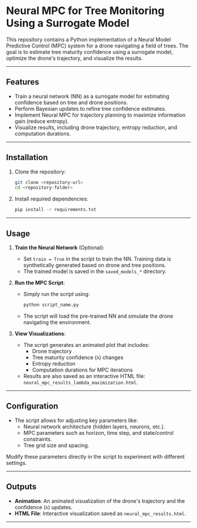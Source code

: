 # Neural MPC for Tree Monitoring Using a Surrogate Model

This repository contains a Python implementation of a Neural Model Predictive Control (MPC) system for a drone navigating a field of trees. The goal is to estimate tree maturity confidence using a surrogate model, optimize the drone's trajectory, and visualize the results.

---

## Features
- Train a neural network (NN) as a surrogate model for estimating confidence based on tree and drone positions.
- Perform Bayesian updates to refine tree confidence estimates.
- Implement Neural MPC for trajectory planning to maximize information gain (reduce entropy).
- Visualize results, including drone trajectory, entropy reduction, and computation durations.

---

## Installation

1. Clone the repository:
    ```bash
    git clone <repository-url>
    cd <repository-folder>
    ```

2. Install required dependencies:
    ```bash
    pip install -r requirements.txt
    ```

---

## Usage

1. **Train the Neural Network** (Optional):
    - Set `train = True` in the script to train the NN. Training data is synthetically generated based on drone and tree positions.
    - The trained model is saved in the `saved_models_*` directory.

2. **Run the MPC Script**:
    - Simply run the script using:
      ```bash
      python script_name.py
      ```
    - The script will load the pre-trained NN and simulate the drone navigating the environment.

3. **View Visualizations**:
    - The script generates an animated plot that includes:
      - Drone trajectory
      - Tree maturity confidence (`λ`) changes
      - Entropy reduction
      - Computation durations for MPC iterations
    - Results are also saved as an interactive HTML file: `neural_mpc_results_lambda_maximization.html`.

---

## Configuration

- The script allows for adjusting key parameters like:
  - Neural network architecture (hidden layers, neurons, etc.).
  - MPC parameters such as horizon, time step, and state/control constraints.
  - Tree grid size and spacing.

Modify these parameters directly in the script to experiment with different settings.

---

## Outputs

- **Animation**: An animated visualization of the drone's trajectory and the confidence (`λ`) updates.
- **HTML File**: Interactive visualization saved as `neural_mpc_results.html`.

---
